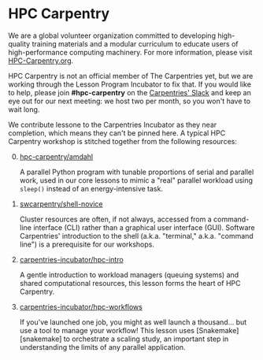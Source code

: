 # HPC Carpentry

We are a global volunteer organization committed to
developing high-quality training materials and a modular
curriculum to educate users of high-performance computing
machinery. For more information, please visit
[HPC-Carpentry.org][hpc-home].

HPC Carpentry is not an official member of The Carpentries
yet, but we are working through the Lesson Program
Incubator to fix that. If you would like to help, please
join __#hpc-carpentry__ on the [Carpentries' Slack][slack]
and keep an eye out for our next meeting: we host two per
month, so you won't have to wait long.

We contribute lessone to the Carpentries Incubator as they
near completion, which means they can't be pinned here.
A typical HPC Carpentry workshop is stitched together from
the following resources:

0. [hpc-carpentry/amdahl][hpc-amdahl]

   A parallel Python program with tunable proportions of
   serial and parallel work, used in our core lessons to
   mimic a "real" parallel workload using `sleep()` instead
   of an energy-intensive task.

1. [swcarpentry/shell-novice][swc-shell]

   Cluster resources are often, if not always, accessed
   from a command-line interface (CLI) rather than a
   graphical user interface (GUI). Software Carpentries'
   introduction to the shell (a.k.a. "terminal,"
   a.k.a. "command line") is a prerequisite for our
   workshops.

2. [carpentries-incubator/hpc-intro][hpc-intro]

   A gentle introduction to workload managers (queuing
   systems) and shared computational resources, this lesson
   forms the heart of HPC Carpentry.

3. [carpentries-incubator/hpc-workflows][hpc-workflows]

   If you've launched one job, you might as well launch a
   thousand... but use a tool to manage your workflow!
   This lesson uses [Snakemake][snakemake] to orchestrate a
   scaling study, an important step in understanding the
   limits of any parallel application.

<!-- links -->
[hpc-amdahl]: https://github.com/hpc-carpentry/amdahl
[hpc-home]: https://www.hpc-carpentry.org
[hpc-intro]: https://github.com/carpentries-incubator/hpc-intro
[hpc-workflows]: https://github.com/carpentries-incubator/hpc-workflows
[slack]: https://slack-invite.carpentries.org/
[swc-shell]: https://github.com/swcarpentry/shell-novice
